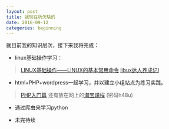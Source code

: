```yaml
---
layout: post
title: 我现在所欠缺的
date: 2016-09-12
categeries: beginning
---
```

就目前我的知识层次，接下来我将完成：

- linux基础操作学习：
> [LINUX基础操作——LINUX的基本常用命令](http://www.coder51aa.pub/article/304811.html)
[libux达人养成记Ⅰ](http://www.imooc.com/learn/175)

- html+PHP+wordpress一起学习，并以建立小组站点为练习实践。
> [PHP入门篇](http://www.imooc.com/learn/54)
还有放在网上的[淘宝课程](http://pan.baidu.com/s/1bXYoEU) (密码h48u)

- 通过爬虫来学习python

- 未完待续
